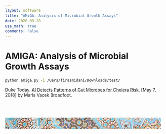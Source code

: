 ```yaml
---
layout: software
title: "AMiGA: Analysis of Microbial Growth Assays"
date: 2020-03-20
use_math: true
comments: False
---
```


# AMIGA: **A**nalysis of **Mi**crobial **G**rowth **A**ssays



```zsh
python amiga.py -i /Uers/firasmidani/Downloads/test/
```

Duke Today. <a href="https://today.duke.edu/2018/05/ai-detects-patterns-gut-microbes-cholera-risk">AI Detects Patterns of Gut Microbes for Cholera Risk</a>. \[May 7, 2018] by Marla Vacek Broadfoot. 


<br><br><br>
![footer_banner](/assets/img/mosaic_footer.png)
